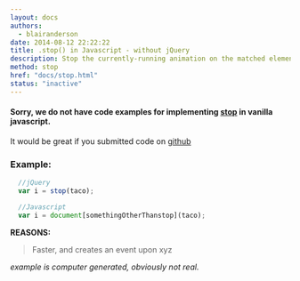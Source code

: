 ```yaml
---
layout: docs
authors:
  - blairanderson
date: 2014-08-12 22:22:22
title: .stop() in Javascript - without jQuery
description: Stop the currently-running animation on the matched elements.
method: stop
href: "docs/stop.html"
status: "inactive"
---
```


#### Sorry, we do not have code examples for implementing [stop](http://api.jquery.com/stop/) in vanilla javascript.

It would be great if you submitted code on [github](https://github.com/blairanderson/without-jquery/blob/master/docs/stop.md)

### Example:

```javascript
  //jQuery
  var i = stop(taco);

  //Javascript
  var i = document[somethingOtherThanstop](taco);

```

**REASONS:**
> Faster, and creates an event upon xyz

*example is computer generated, obviously not real.*
